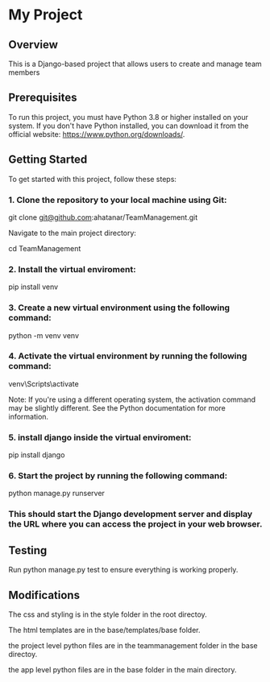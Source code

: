 # My Project
## Overview
This is a Django-based project that allows users to create and manage team members

## Prerequisites
To run this project, you must have Python 3.8 or higher installed on your system. If you don't have Python installed, you can download it from the official website: https://www.python.org/downloads/.

## Getting Started
To get started with this project, follow these steps:

### 1. Clone the repository to your local machine using Git:



git clone git@github.com:ahatanar/TeamManagement.git

Navigate to the main project directory:

cd TeamManagement

### 2. Install the virtual enviroment:

pip install venv


### 3. Create a new virtual environment using the following command:


python -m venv venv
### 4. Activate the virtual environment by running the following command:

venv\Scripts\activate

Note: If you're using a different operating system, the activation command may be slightly different. See the Python documentation for more information.

### 5. install django inside the virtual enviroment:

pip install django

### 6. Start the project by running the following command:

python manage.py runserver

### This should start the Django development server and display the URL where you can access the project in your web browser.

## Testing
Run python manage.py test
to ensure everything is working properly.

## Modifications
The css and styling is in the style folder in the root directoy.

The html templates are in the base/templates/base folder.

the project level python files are in the teammanagement folder in the base directoy.

the app level python files are in the base folder in the main directory.
